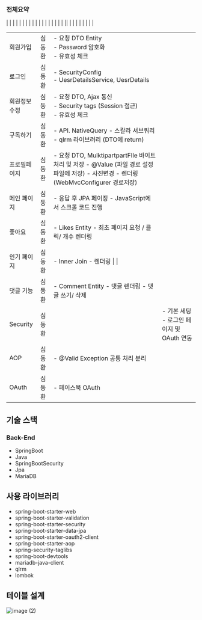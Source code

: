 ### 전체요약
<table>
<tr>
  <td>회원가입 </td>
  <td>심동환</td>
  <td> 
    - 요청 DTO Entity </br>
    - Password 암호화 </br>
    - 유효성 체크
  </td>
</tr>
<tr>
 <td>로그인</td> | 
  <td>심동환</td> | 
  <td>
    - SecurityConfig</br>
    - UesrDetailsService, UesrDetails
  </td>|
  <tr>
    <td> 회원정보수정 </td>
    <td>심동환 </td>| 
    <td>
      - 요청 DTO, Ajax 통신</br>
      - Security tags (Session 접근)</br>
      - 유효성 체크 
    </td>
  </tr>
  <tr>
    <td>구독하기 </td> 
  <td>심동환 </td> |  
  <td>
    - API. NativeQuery
    - 스칼라 서브쿼리
    - qlrm 라이브러리 (DTO에 return)
  </td>
 <tr>
    <td>프로필페이지</td> | <td>심동환</td> | <td>- 요청 DTO, MulktipartpartFIle 바이트처리 및 저장
- @Value (파일 경로 설정 파일에 저장)
- 사진변경
- 렌더링 (WebMvcConfigurer 경로저장) </td>
| <tr>
    <td>메인 페이지</td> | <td>심동환</td> | <td>- 응답 후 JPA 페이징
- JavaScript에서 스크롤 코드 진행</td> |
|<tr>
    <td> 좋아요</td> | 
  <td>심동환</td> | 
  <td>
    - Likes Entity
- 최초 페이지 요청 / 클릭/ 개수 렌더링 </td>|
|<tr>
    <td> 인기 페이지</td> | <td>심동환</td> | 
  <td>
      - Inner Join
      - 렌더링 |
|</td>
  <tr>
    <td> 댓글 기능</td> |<td> 심동환 </td>|<td> - Comment Entity
- 댓글 렌더링
- 댓글 쓰기/ 삭제
</td>
<tr>
    <td> Security</td> 
    <td> 심동환<td>
    <td>
      - 기본 세팅
      - 로그인 페이지 및 OAuth 연동
    </td> 
|<tr>
    <td> AOP</td> | <td>심동환</td> |<td> - @Valid Exception 공통 처리 분리</td> |
|<tr>
    <td> OAuth</td> |<td> 심동환</td> | <td>- 페이스북 OAuth</td> |
</table>

## 기술 스택

### Back-End

- SpringBoot
- Java
- SpringBootSecurity
- Jpa
- MariaDB

## 사용 라이브러리

- spring-boot-starter-web
- spring-boot-starter-validation
- spring-boot-starter-security
- spring-boot-starter-data-jpa
- spring-boot-starter-oauth2-client
- spring-boot-starter-aop
- spring-security-taglibs
- spring-boot-devtools
- mariadb-java-client
- qlrm
- lombok

## 테이블 설계
![image (2)](https://github.com/controller22/Springboot-Jpa-instagram-/assets/122349890/fa9ef34b-a90e-49d9-83fd-fbf4aa8d8018)
